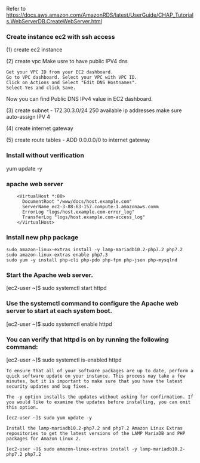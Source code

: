 
Refer to 
https://docs.aws.amazon.com/AmazonRDS/latest/UserGuide/CHAP_Tutorials.WebServerDB.CreateWebServer.html

### Create instance ec2 with ssh access

(1) create ec2 instance

(2) create vpc
Make usre to have public IPV4 dns 

    Get your VPC ID from your EC2 dashboard.
    Go to VPC dashboard. Select your VPC with VPC ID.
    Click on Actions and Select "Edit DNS Hostnames".
    Select Yes and click Save.

Now you can find Public DNS IPv4 value in EC2 dashboard.


(3) create subnet - 172.30.3.0/24 250 available ip addresses
make sure auto-assign IPV 4

(4) create internet gateway 

(5) create route tables - 
ADD 0.0.0.0/0 to internet gateway



### Install without verification
yum update -y


### apache web server
        <VirtualHost *:80>
          DocumentRoot "/www/docs/host.example.com"
          ServerName ec2-3-88-63-157.compute-1.amazonaws.comm
          ErrorLog "logs/host.example.com-error_log"
          TransferLog "logs/host.example.com-access_log"
        </VirtualHost>

### Install new php package
```
sudo amazon-linux-extras install -y lamp-mariadb10.2-php7.2 php7.2
sudo amazon-linux-extras enable php7.3
sudo yum -y install php-cli php-pdo php-fpm php-json php-mysqlnd
```



### Start the Apache web server.

[ec2-user ~]$ sudo systemctl start httpd

### Use the systemctl command to configure the Apache web server to start at each system boot.

[ec2-user ~]$ sudo systemctl enable httpd

### You can verify that httpd is on by running the following command:

[ec2-user ~]$ sudo systemctl is-enabled httpd



```
To ensure that all of your software packages are up to date, perform a quick software update on your instance. This process may take a few minutes, but it is important to make sure that you have the latest security updates and bug fixes.

The -y option installs the updates without asking for confirmation. If you would like to examine the updates before installing, you can omit this option.

[ec2-user ~]$ sudo yum update -y

Install the lamp-mariadb10.2-php7.2 and php7.2 Amazon Linux Extras repositories to get the latest versions of the LAMP MariaDB and PHP packages for Amazon Linux 2.

[ec2-user ~]$ sudo amazon-linux-extras install -y lamp-mariadb10.2-php7.2 php7.2
```
